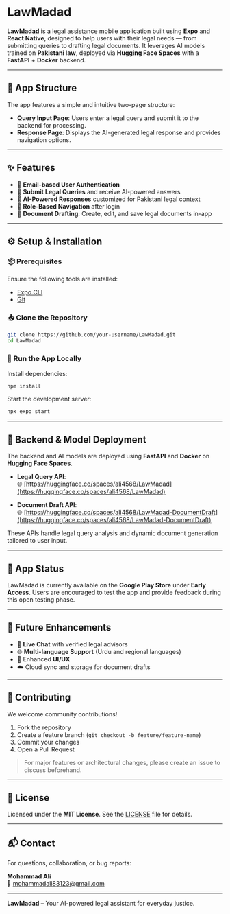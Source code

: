 # LawMadad

**LawMadad** is a legal assistance mobile application built using **Expo** and **React Native**, designed to help users with their legal needs — from submitting queries to drafting legal documents. It leverages AI models trained on **Pakistani law**, deployed via **Hugging Face Spaces** with a **FastAPI** + **Docker** backend.

---

## 📱 App Structure

The app features a simple and intuitive two-page structure:

- **Query Input Page**: Users enter a legal query and submit it to the backend for processing.
- **Response Page**: Displays the AI-generated legal response and provides navigation options.

---

## ✨ Features

- 🔐 **Email-based User Authentication**
- 📩 **Submit Legal Queries** and receive AI-powered answers
- 🧠 **AI-Powered Responses** customized for Pakistani legal context
- 🧭 **Role-Based Navigation** after login
- 📝 **Document Drafting**: Create, edit, and save legal documents in-app

---

## ⚙️ Setup & Installation

### 📦 Prerequisites

Ensure the following tools are installed:

- [Expo CLI](https://docs.expo.dev/get-started/installation/)
- [Git](https://git-scm.com/)

### 📥 Clone the Repository

```sh
git clone https://github.com/your-username/LawMadad.git
cd LawMadad
```

### 🚀 Run the App Locally

Install dependencies:

```sh
npm install
```

Start the development server:

```sh
npx expo start
```

---

## 🤖 Backend & Model Deployment

The backend and AI models are deployed using **FastAPI** and **Docker** on **Hugging Face Spaces**.

- **Legal Query API**:  
  🌐 [https://huggingface.co/spaces/ali4568/LawMadad](https://huggingface.co/spaces/ali4568/LawMadad)

- **Document Draft API**:  
  🌐 [https://huggingface.co/spaces/ali4568/LawMadad-DocumentDraft](https://huggingface.co/spaces/ali4568/LawMadad-DocumentDraft)

These APIs handle legal query analysis and dynamic document generation tailored to user input.

---

## 📱 App Status

LawMadad is currently available on the **Google Play Store** under **Early Access**. Users are encouraged to test the app and provide feedback during this open testing phase.

---

## 🔮 Future Enhancements

- 💬 **Live Chat** with verified legal advisors
- 🌐 **Multi-language Support** (Urdu and regional languages)
- 🎨 Enhanced **UI/UX**
- ☁️ Cloud sync and storage for document drafts

---

## 🤝 Contributing

We welcome community contributions!

1. Fork the repository
2. Create a feature branch (`git checkout -b feature/feature-name`)
3. Commit your changes
4. Open a Pull Request

> For major features or architectural changes, please create an issue to discuss beforehand.

---

## 📄 License

Licensed under the **MIT License**. See the [LICENSE](./LICENSE) file for details.

---

## 📬 Contact

For questions, collaboration, or bug reports:

**Mohammad Ali**  
📧 mohammadali83123@gmail.com

---

**LawMadad** – Your AI-powered legal assistant for everyday justice.
